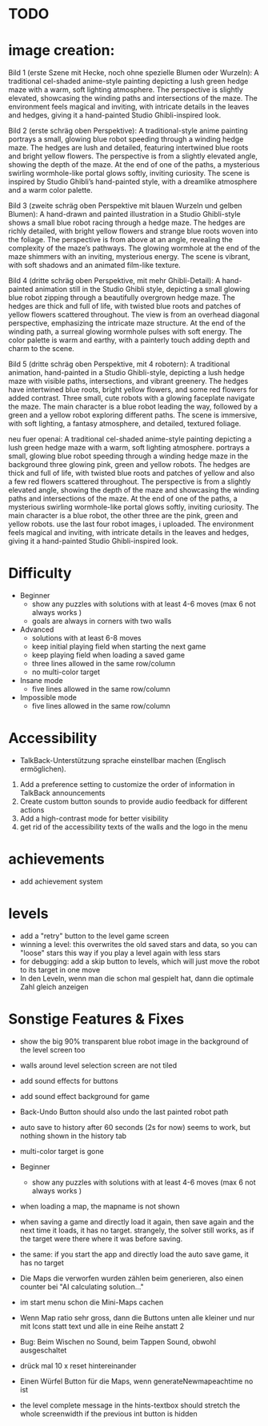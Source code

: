 # TODO



# image creation:

Bild 1 (erste Szene mit Hecke, noch ohne spezielle Blumen oder Wurzeln):
A traditional cel-shaded anime-style painting depicting a lush green hedge maze with a warm, soft lighting atmosphere. The perspective is slightly elevated, showcasing the winding paths and intersections of the maze. The environment feels magical and inviting, with intricate details in the leaves and hedges, giving it a hand-painted Studio Ghibli-inspired look.

Bild 2 (erste schräg oben Perspektive):
A traditional-style anime painting portrays a small, glowing blue robot speeding through a winding hedge maze. The hedges are lush and detailed, featuring intertwined blue roots and bright yellow flowers. The perspective is from a slightly elevated angle, showing the depth of the maze. At the end of one of the paths, a mysterious swirling wormhole-like portal glows softly, inviting curiosity. The scene is inspired by Studio Ghibli’s hand-painted style, with a dreamlike atmosphere and a warm color palette.

Bild 3 (zweite schräg oben Perspektive mit blauen Wurzeln und gelben Blumen):
A hand-drawn and painted illustration in a Studio Ghibli-style shows a small blue robot racing through a hedge maze. The hedges are richly detailed, with bright yellow flowers and strange blue roots woven into the foliage. The perspective is from above at an angle, revealing the complexity of the maze’s pathways. The glowing wormhole at the end of the maze shimmers with an inviting, mysterious energy. The scene is vibrant, with soft shadows and an animated film-like texture.

Bild 4 (dritte schräg oben Perspektive, mit mehr Ghibli-Detail):
A hand-painted animation still in the Studio Ghibli style, depicting a small glowing blue robot zipping through a beautifully overgrown hedge maze. The hedges are thick and full of life, with twisted blue roots and patches of yellow flowers scattered throughout. The view is from an overhead diagonal perspective, emphasizing the intricate maze structure. At the end of the winding path, a surreal glowing wormhole pulses with soft energy. The color palette is warm and earthy, with a painterly touch adding depth and charm to the scene.

Bild 5 (dritte schräg oben Perspektive, mit 4 robotern):
A traditional animation, hand-painted in a Studio Ghibli-style, depicting a lush hedge maze with visible paths, intersections, and vibrant greenery. The hedges have intertwined blue roots, bright yellow flowers, and some red flowers for added contrast. Three small, cute robots with a glowing faceplate navigate the maze. The main character is a blue robot leading the way, followed by a green and a yellow robot exploring different paths. The scene is immersive, with soft lighting, a fantasy atmosphere, and detailed, textured foliage.

neu fuer openai:
A traditional cel-shaded anime-style painting depicting a lush green hedge maze with a warm, soft lighting atmosphere. portrays a small, glowing blue robot speeding through a winding hedge maze in the background three glowing pink, green and yellow robots. The hedges are thick and full of life, with twisted blue roots and patches of yellow and also a few red flowers scattered throughout. The perspective is from a slightly elevated angle, showing the depth of the maze and showcasing the winding paths and intersections of the maze. At the end of one of the paths, a mysterious swirling wormhole-like portal glows softly, inviting curiosity. The main character is a blue robot, the other three are the pink, green and yellow robots. use the last four robot images, i uploaded. The environment feels magical and inviting, with intricate details in the leaves and hedges, giving it a hand-painted Studio Ghibli-inspired look.

# Difficulty
- Beginner
  - show any puzzles with solutions with at least 4-6 moves (max 6 not always works )
  - goals are always in corners with two walls
- Advanced
  - solutions with at least 6-8 moves
  - keep initial playing field when starting the next game
  - keep playing field when loading a saved game
  - three lines allowed in the same row/column
  - no multi-color target
- Insane mode
  - five lines allowed in the same row/column
- Impossible mode
  - five lines allowed in the same row/column


# Accessibility
- TalkBack-Unterstützung sprache einstellbar machen (Englisch ermöglichen).  
1. Add a preference setting to customize the order of information in TalkBack announcements
2. Create custom button sounds to provide audio feedback for different actions
3. Add a high-contrast mode for better visibility
4. get rid of the accessibility texts of the walls and the logo in the menu


# achievements
- add achievement system

# levels 
- add a "retry" button to the level game screen
- winning a level: this overwrites the old saved stars and data, so you can "loose" stars this way if you play a level again with less stars
- for debugging: add a skip button to levels, which will just move the robot to its target in one move
- In den Leveln, wenn man die schon mal gespielt hat, dann die optimale Zahl gleich anzeigen

# Sonstige Features & Fixes
- show the big 90% transparent blue robot image in the background of the level screen too
- walls around level selection screen are not tiled 
- add sound effects for buttons
- add sound effect background for game
- Back-Undo Button should also undo the last painted robot path 

- auto save to history after 60 seconds (2s for now) seems to work, but nothing shown in the history tab

- multi-color target is gone

- Beginner
  - show any puzzles with solutions with at least 4-6 moves (max 6 not always works )

- when loading a map, the mapname is not shown
- when saving a game and directly load it again, then save again and the next time it loads, it has no target. strangely, the solver still works, as if the target were there where it was before saving.

- the same: if you start the app and directly load the auto save game, it has no target

- Die Maps die verworfen wurden zählen beim generieren, also einen counter bei "AI calculating solution..."

- im start menu schon die Mini-Maps cachen

- Wenn Map ratio sehr gross, dann die Buttons unten alle kleiner und nur mit Icons statt text und alle in eine Reihe anstatt 2

- Bug: Beim Wischen no Sound, beim Tappen Sound, obwohl ausgeschaltet

- drück mal 10 x reset hintereinander

- Einen Würfel Button für die Maps, wenn generateNewmapeachtime no ist

- the level complete message in the hints-textbox should stretch the whole screenwidth if the previous int button is hidden